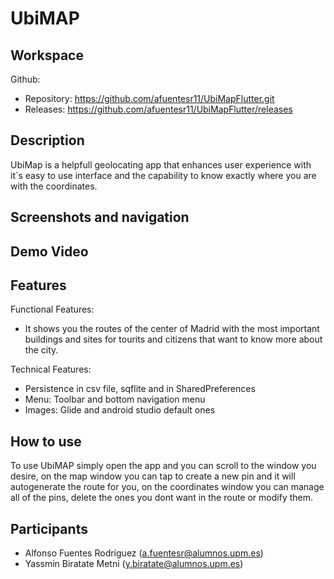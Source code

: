 # UbiMAP
## Workspace
Github:
  * Repository: https://github.com/afuentesr11/UbiMapFlutter.git
  * Releases: https://github.com/afuentesr11/UbiMapFlutter/releases

## Description
UbiMap is a helpfull geolocating app that enhances user experience with it`s easy to use interface and the capability to know exactly where you are with the coordinates.

## Screenshots and navigation

## Demo Video
## Features
Functional Features:

 * It shows you the routes of the center of Madrid with the most important buildings and sites for tourits and citizens that want to know more about the city.

Technical Features:

 * Persistence in csv file, sqflite and in SharedPreferences
 * Menu: Toolbar and bottom navigation menu
 * Images: Glide and android studio default ones

## How to use
To use UbiMAP simply open the app and you can scroll to the window you desire, on the map window you can tap to create a new pin and it will autogenerate the route for you, on the coordinates window you can manage all of the pins, delete the ones you dont want in the route or modify them.
## Participants
 * Alfonso Fuentes Rodríguez (a.fuentesr@alumnos.upm.es)
 * Yassmin Biratate Metni (y.biratate@alumnos.upm.es)
